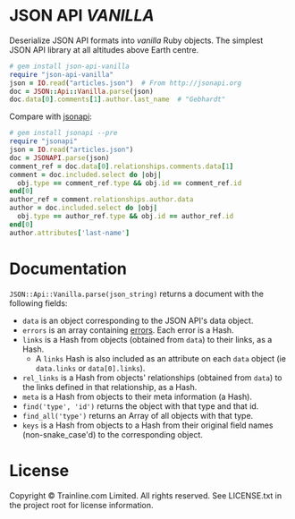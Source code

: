 # JSON API _VANILLA_

Deserialize JSON API formats into _vanilla_ Ruby objects.
The simplest JSON API library at all altitudes above Earth centre.

```ruby
# gem install json-api-vanilla
require "json-api-vanilla"
json = IO.read("articles.json")  # From http://jsonapi.org
doc = JSON::Api::Vanilla.parse(json)
doc.data[0].comments[1].author.last_name  # "Gebhardt"
```

Compare with [jsonapi](https://github.com/beauby/jsonapi):

```ruby
# gem install jsonapi --pre
require "jsonapi"
json = IO.read("articles.json")
doc = JSONAPI.parse(json)
comment_ref = doc.data[0].relationships.comments.data[1]
comment = doc.included.select do |obj|
  obj.type == comment_ref.type && obj.id == comment_ref.id
end[0]
author_ref = comment.relationships.author.data
author = doc.included.select do |obj|
  obj.type == author_ref.type && obj.id == author_ref.id
end[0]
author.attributes['last-name']
```

# Documentation

`JSON::Api::Vanilla.parse(json_string)` returns a document with the following
fields:

- `data` is an object corresponding to the JSON API's data object.
- `errors` is an array containing [errors](http://jsonapi.org/format/#error-objects). Each error is a Hash.
- `links` is a Hash from objects (obtained from `data`) to their links, as a
  Hash.
  - A `links` Hash is also included as an attribute on each `data` object (ie `data.links` or `data[0].links`).
- `rel_links` is a Hash from objects' relationships (obtained from `data`) to
  the links defined in that relationship, as a Hash.
- `meta` is a Hash from objects to their meta information (a Hash).
- `find('type', 'id')` returns the object with that type and that id.
- `find_all('type')` returns an Array of all objects with that type.
- `keys` is a Hash from objects to a Hash from their original field names
  (non-snake_case'd) to the corresponding object.

# License

Copyright © Trainline.com Limited. All rights reserved. See LICENSE.txt in the project root for license information.
